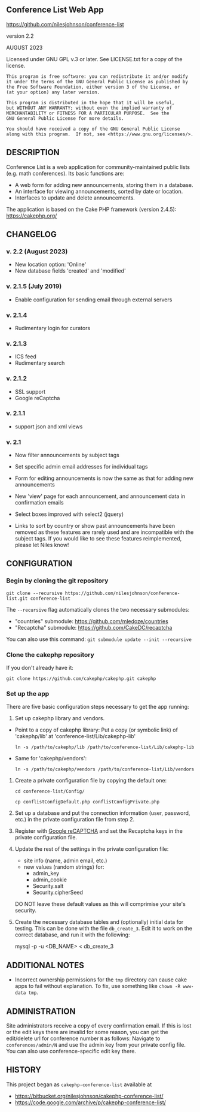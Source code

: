 Conference List Web App
-----------------------

https://github.com/nilesjohnson/conference-list

version 2.2

AUGUST 2023

Licensed under GNU GPL v.3 or later.  See LICENSE.txt for a copy of
the license.

    This program is free software: you can redistribute it and/or modify
    it under the terms of the GNU General Public License as published by
    the Free Software Foundation, either version 3 of the License, or
    (at your option) any later version.

    This program is distributed in the hope that it will be useful,
    but WITHOUT ANY WARRANTY; without even the implied warranty of
    MERCHANTABILITY or FITNESS FOR A PARTICULAR PURPOSE.  See the
    GNU General Public License for more details.

    You should have received a copy of the GNU General Public License
    along with this program.  If not, see <https://www.gnu.org/licenses/>.


DESCRIPTION
-----------

Conference List is a web application for community-maintained
public lists (e.g. math conferences).  Its basic functions are:

* A web form for adding new announcements, storing them in a database.
* An interface for viewing announcements, sorted by date or location.
* Interfaces to update and delete announcements.

The application is based on the Cake PHP framework (version 2.4.5):  
https://cakephp.org/


CHANGELOG
---------

### v. 2.2 (August 2023) ###

* New location option: 'Online'
* New database fields 'created' and 'modified'

### v. 2.1.5 (July 2019) ###

* Enable configuration for sending email through external servers 

### v. 2.1.4 ###

* Rudimentary login for curators

### v. 2.1.3 ###

* ICS feed
* Rudimentary search

### v. 2.1.2 ###

* SSL support
* Google reCaptcha

### v. 2.1.1 ###

* support json and xml views

### v. 2.1 ###

* Now filter announcements by subject tags

* Set specific admin email addresses for individual tags

* Form for editing announcements is now the same as that for adding
  new announcements

* New 'view' page for each announcement, and announcement data in
  confirmation emails

* Select boxes improved with select2 (jquery)

* Links to sort by country or show past announcements have been
  removed as these features are rarely used and are incompatible with
  the subject tags.  If you would like to see these features
  reimplemented, please let Niles know!



CONFIGURATION
-------------

### Begin by cloning the git repository ###

    git clone --recursive https://github.com/nilesjohnson/conference-list.git conference-list

The `--recursive` flag automatically clones the two necessary submodules:

- "countries" submodule: https://github.com/mledoze/countries
- "Recaptcha" submodule: https://github.com/CakeDC/recaptcha

You can also use this command: `git submodule update --init --recursive`

### Clone the cakephp repository ###
If you don't already have it:

    git clone https://github.com/cakephp/cakephp.git cakephp


### Set up the app ###
There are five basic configuration steps necessary to get the app running:

1. Set up cakephp library and vendors.

 - Point to a copy of cakephp library:  Put a copy (or symbolic link) of 'cakephp/lib' at 'conference-list/Lib/cakephp-lib'

    `ln -s /path/to/cakephp/lib /path/to/conference-list/Lib/cakephp-lib`

 - Same for 'cakephp/vendors':

    `ln -s /path/to/cakephp/vendors /path/to/conference-list/Lib/vendors`

1. Create a private configuration file by copying the default one:

    `cd conference-list/Config/`
    
    `cp conflistConfigDefault.php conflistConfigPrivate.php`

1. Set up a database and put the connection information 
(user, password, etc.) in the private configuration file from step 2.

1. Register with [Google reCAPTCHA](https://www.google.com/recaptcha) and
set the Recaptcha keys in the private configuration file.

1. Update the rest of the settings in the private configuration file:
     * site info (name, admin email, etc.)
     * new values (random strings) for:
          * admin_key
          * admin_cookie
          * Security.salt
          * Security.cipherSeed
          
   DO NOT leave these default values as this will comprimise your site's security.

1. Create the necessary database tables and (optionally) initial data 
for testing.  This can be done with the file `db_create_3`. 
Edit it to work on the correct database, and run it with the following:

      mysql -p -u <USERNAME> <DB_NAME> < db_create_3 



ADDITIONAL NOTES
----------------

- Incorrect ownership permissions for the `tmp` directory can cause
  cake apps to fail without explanation. To fix, use something like
  `chown -R www-data tmp`.


ADMINISTRATION
--------------

Site administrators receive a copy of every confirmation email.  If
this is lost or the edit keys there are invalid for some reason, you
can get the edit/delete url for conference number `N` as follows:
Navigate to `conferences/admin/N` and use the admin key from your
private config file.  You can also use conference-specific edit key
there.


HISTORY
-------

This project began as `cakephp-conference-list` available at
  * https://bitbucket.org/nilesjohnson/cakephp-conference-list/
  * https://code.google.com/archive/p/cakephp-conference-list/



